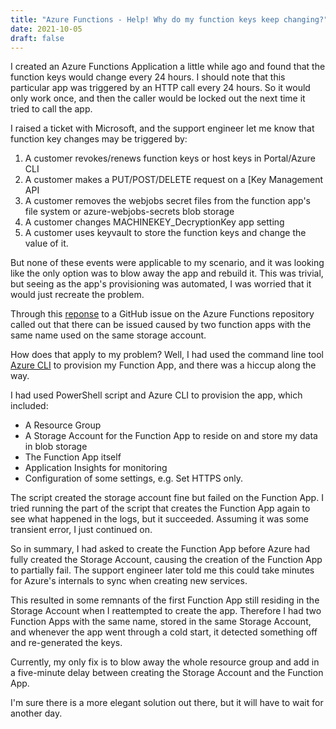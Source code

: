 ```yaml
---
title: "Azure Functions - Help! Why do my function keys keep changing?"
date: 2021-10-05
draft: false
---
```


I created an Azure Functions Application a little while ago and found that the function keys would change every 24 hours.
I should note that this particular app was triggered by an HTTP call every 24 hours.
So it would only work once, and then the caller would be locked out the next time it tried to call the app.

I raised a ticket with Microsoft, and the support engineer let me know that function key changes may be triggered by:

1. A customer revokes/renews function keys or host keys in Portal/Azure CLI
2. A customer makes a PUT/POST/DELETE request on a [Key Management API
3. A customer removes the webjobs secret files from the function app's file system or azure-webjobs-secrets blob storage
4. A customer changes MACHINEKEY_DecryptionKey app setting
5. A customer uses keyvault to store the function keys and change the value of it.

But none of these events were applicable to my scenario, and it was looking like the only option was to blow away the app and rebuild it.
This was trivial, but seeing as the app's provisioning was automated, I was worried that it would just recreate the problem.

Through this [reponse](https://github.com/Azure/Azure-Functions/issues/1248#issuecomment-552052187) to a GitHub issue on the Azure Functions repository called out that there can be issued caused by two function apps with the same name used on the same storage account.

How does that apply to my problem? Well, I had used the command line tool [Azure CLI](https://docs.microsoft.com/en-us/cli/azure/what-is-azure-cli) to provision my Function App, and there was a hiccup along the way.

I had used PowerShell script and Azure CLI to provision the app, which included:

* A Resource Group
* A Storage Account for the Function App to reside on and store my data in blob storage
* The Function App itself
* Application Insights for monitoring
* Configuration of some settings, e.g. Set HTTPS only.


The script created the storage account fine but failed on the Function App.
I tried running the part of the script that creates the Function App again to see what happened in the logs, but it succeeded.
Assuming it was some transient error, I just continued on.

So in summary, I had asked to create the Function App before Azure had fully created the Storage Account, causing the creation of the Function App to partially fail.
The support engineer later told me this could take minutes for Azure's internals to sync when creating new services.

This resulted in some remnants of the first Function App still residing in the Storage Account when I reattempted to create the app.
Therefore I had two Function Apps with the same name, stored in the same Storage Account, and whenever the app went through a cold start, it detected something off and re-generated the keys.

Currently, my only fix is to blow away the whole resource group and add in a five-minute delay between creating the Storage Account and the Function App.

I'm sure there is a more elegant solution out there, but it will have to wait for another day.
